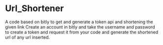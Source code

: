 # Url_Shortener
A code based on bitly to get and generate a token api and shortening the given link Create an account in bitly and take the username and password to create a token and request it from your code and generate the shortened url of any url inserted.
